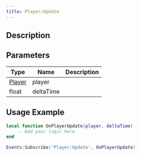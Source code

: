 ```yaml
---
title: Player:Update
---
```

## Description

## Parameters

| Type                                  | Name      | Description |
| ------------------------------------- | --------- | ----------- |
| [Player](/vext/ref/server/class/player) | player    |             |
| float                                 | deltaTime |             |

## Usage Example

``` lua
local function OnPlayerUpdate(player, deltaTime)
    -- Add your logic here
end

Events:Subscribe('Player:Update', OnPlayerUpdate)
```
